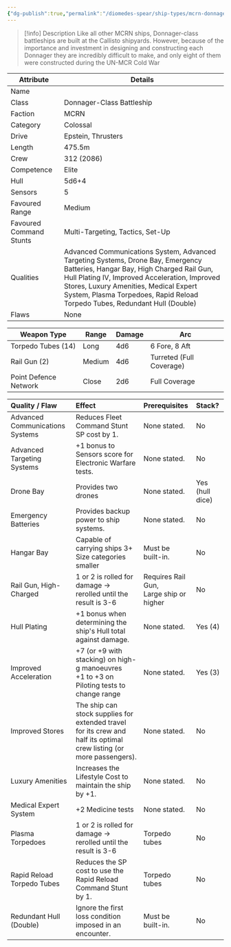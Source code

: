 ```yaml
---
{"dg-publish":true,"permalink":"/diomedes-spear/ship-types/mcrn-donnager-class-battleship/"}
---
```


> [!info] Description
> Like all other MCRN ships, Donnager-class battleships are built at the Callisto shipyards. However, because of the importance and investment in designing and constructing each Donnager they are incredibly difficult to make, and only eight of them were constructed during the UN-MCR Cold War

| Attribute               | Details                                                                                                                                                                                                                                                                                                |
| ----------------------- | ------------------------------------------------------------------------------------------------------------------------------------------------------------------------------------------------------------------------------------------------------------------------------------------------------ |
| Name                    |                                                                                                                                                                                                                                                                                                        |
| Class                   | Donnager-Class Battleship                                                                                                                                                                                                                                                                              |
| Faction                 | MCRN                                                                                                                                                                                                                                                                                                   |
| Category                | Colossal                                                                                                                                                                                                                                                                                               |
| Drive                   | Epstein, Thrusters                                                                                                                                                                                                                                                                                     |
| Length                  | 475.5m                                                                                                                                                                                                                                                                                                 |
| Crew                    | 312 (2086)                                                                                                                                                                                                                                                                                             |
| Competence              | Elite                                                                                                                                                                                                                                                                                                  |
| Hull                    | 5d6+4                                                                                                                                                                                                                                                                                                  |
| Sensors                 | 5                                                                                                                                                                                                                                                                                                      |
| Favoured Range          | Medium                                                                                                                                                                                                                                                                                                 |
| Favoured Command Stunts | Multi-Targeting, Tactics, Set-Up                                                                                                                                                                                                                                                                       |
| Qualities               | Advanced Communications System, Advanced Targeting Systems, Drone Bay, Emergency Batteries, Hangar Bay, High Charged Rail Gun, Hull Plating IV, Improved Acceleration, Improved Stores, Luxury Amenities, Medical Expert System, Plasma Torpedoes, Rapid Reload Torpedo Tubes, Redundant Hull (Double) |
| Flaws                   | None                                                                                                                                                                                                                                                                                                   |

| Weapon Type           | Range  | Damage | Arc                      |
| --------------------- | ------ | ------ | ------------------------ |
| Torpedo Tubes (14)    | Long   | 4d6    | 6 Fore, 8 Aft            |
| Rail Gun (2)          | Medium | 4d6    | Turreted (Full Coverage) |
| Point Defence Network | Close  | 2d6    | Full Coverage            |

| Quality / Flaw                  | Effect                                                                                                               | Prerequisites                              | Stack?          |
| :------------------------------ | :------------------------------------------------------------------------------------------------------------------- | :----------------------------------------- | :-------------- |
| Advanced Communications Systems | Reduces Fleet Command Stunt SP cost by 1.                                                                            | None stated.                               | No              |
| Advanced Targeting Systems      | +1 bonus to Sensors score for Electronic Warfare tests.                                                              | None stated.                               | No              |
| Drone Bay                       | Provides two drones                                                                                                  | None stated.                               | Yes (hull dice) |
| Emergency Batteries             | Provides backup power to ship systems.                                                                               | None stated.                               | No              |
| Hangar Bay                      | Capable of carrying ships 3+ Size categories smaller                                                                 | Must be built-in.                          | No              |
| Rail Gun, High-Charged          | 1 or 2 is rolled for damage -> rerolled until the result is 3-6                                                      | Requires Rail Gun,<br>Large ship or higher | No              |
| Hull Plating                    | +1 bonus when determining the ship's Hull total against damage.                                                      | None stated.                               | Yes (4)         |
| Improved Acceleration           | +7 (or +9 with stacking) on high-g manoeuvres<br>+1 to +3 on Piloting tests to change range                          | None stated.                               | Yes (3)         |
| Improved Stores                 | The ship can stock supplies for extended travel for its crew and half its optimal crew listing (or more passengers). | None stated.                               | No              |
| Luxury Amenities                | Increases the Lifestyle Cost to maintain the ship by +1.                                                             | None stated.                               | No              |
| Medical Expert System           | +2 Medicine tests                                                                                                    | None stated.                               | No              |
| Plasma Torpedoes                | 1 or 2 is rolled for damage -> rerolled until the result is 3-6                                                      | Torpedo tubes                              | No              |
| Rapid Reload Torpedo Tubes      | Reduces the SP cost to use the Rapid Reload Command Stunt by 1.                                                      | Torpedo tubes                              | No              |
| Redundant Hull (Double)         | Ignore the first loss condition imposed in an encounter.                                                             | Must be built-in.                          | No              |
